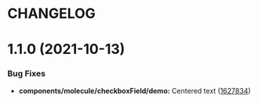 # CHANGELOG

# 1.1.0 (2021-10-13)


### Bug Fixes

* **components/molecule/checkboxField/demo:** Centered text ([1627834](https://github.com/SUI-Components/sui-components/commit/16278349cf0a496d61487f10214eb9c5a11314e7))



